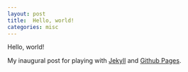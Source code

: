 ```yaml
---
layout: post
title:  Hello, world!
categories: misc
---
```

Hello, world!

My inaugural post for playing with [Jekyll](http://jekyllrb.com/) and [Github
Pages](http://pages.github.com/).
